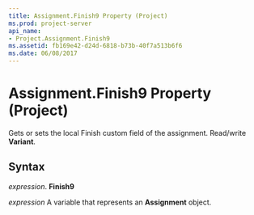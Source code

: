 ```yaml
---
title: Assignment.Finish9 Property (Project)
ms.prod: project-server
api_name:
- Project.Assignment.Finish9
ms.assetid: fb169e42-d24d-6818-b73b-40f7a513b6f6
ms.date: 06/08/2017
---
```



# Assignment.Finish9 Property (Project)

Gets or sets the local Finish custom field of the assignment. Read/write **Variant**.


## Syntax

 _expression_. **Finish9**

 _expression_ A variable that represents an **Assignment** object.


